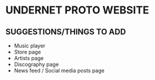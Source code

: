 # UNDERNET PROTO WEBSITE

## SUGGESTIONS/THINGS TO ADD

* Music player
* Store page
* Artists page
* Discography page
* News feed / Social media posts page

